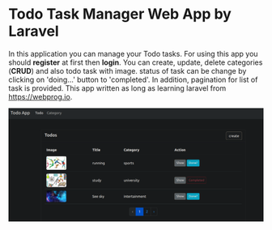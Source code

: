 # Todo Task Manager Web App by Laravel

In this application you can manage your Todo tasks.
For using this app you should **register** at first then **login**.
You can create, update, delete categories (**CRUD**) and also todo task with image. status of task can be change by clicking on 'doing...' button to 'completed'. 
In addition, pagination for list of task is provided.
This app written as long as learning laravel from https://webprog.io.

![App in Browser](./Todo_Laravel.png)